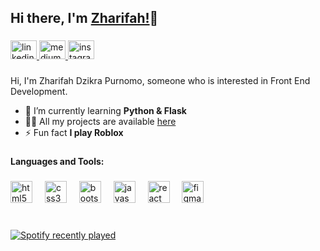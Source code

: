 
## Hi there, I'm [Zharifah!](https://github.com/dzzhar)👋

###

<div align="left">
  <a href="https://www.linkedin.com/in/zharifahdzikra/" target="_blank">
    <img src="https://raw.githubusercontent.com/maurodesouza/profile-readme-generator/master/src/assets/icons/social/linkedin/default.svg" width="42" height="30" alt="linkedin logo"  />
  </a>
  <a href="https://medium.com/@zharifahdzikra" target="_blank">
    <img src="https://raw.githubusercontent.com/maurodesouza/profile-readme-generator/master/src/assets/icons/social/medium/default.svg" width="42" height="30" alt="medium logo"  />
  </a>
  <a href="https://www.instagram.com/zharifahdzikra/" target="_blank">
    <img src="https://raw.githubusercontent.com/maurodesouza/profile-readme-generator/master/src/assets/icons/social/instagram/default.svg" width="42" height="30" alt="instagram logo"  />
  </a>
</div>

###

<p align="left">Hi, I'm Zharifah Dzikra Purnomo, someone who is interested in Front End Development.</p>


- 🌱 I’m currently learning **Python & Flask**
- 👨‍💻 All my projects are available [here](https://portofolio-dzzhar.vercel.app/)
- ⚡ Fun fact **I play Roblox**

###

<h4 align="left">Languages and Tools:</h4>

###

<div align="left">
  <img src="https://skillicons.dev/icons?i=html" height="35" alt="html5 logo"  />
  <img width="12" />
  <img src="https://skillicons.dev/icons?i=css" height="35" alt="css3 logo"  />
  <img width="12" />
  <img src="https://skillicons.dev/icons?i=bootstrap" height="35" alt="bootstrap logo"  />
  <img width="12" />
  <img src="https://skillicons.dev/icons?i=js" height="35" alt="javascript logo"  />
  <img width="12" />
  <img src="https://skillicons.dev/icons?i=react" height="35" alt="react logo"  />
  <img width="12" />
  <img src="https://skillicons.dev/icons?i=figma" height="35" alt="figma logo"  />
</div>

###

<br clear="both">

<div>
  <a href="https://open.spotify.com/user/31hhn6hyjlimvzo5yac3vav6jzqm">
    <img src="https://spotify-recently-played-readme.vercel.app/api?user=31hhn6hyjlimvzo5yac3vav6jzqm&count=1&unique=true" alt="Spotify recently played"  />
  </a>
</div>

###
